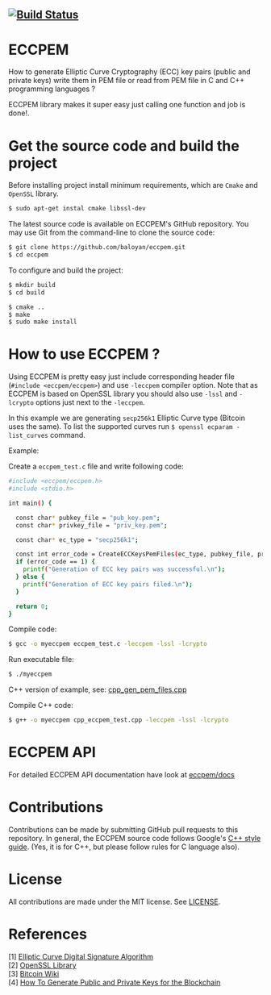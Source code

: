 [![Build Status](https://travis-ci.com/baloyan/eccpem.svg?branch=master)](https://travis-ci.com/baloyan/eccpem)
--------------------------------

# ECCPEM
How to generate Elliptic Curve Cryptography (ECC) key pairs (public and private
keys) write them in PEM file or read from PEM file in C and C++ programming
languages ?

ECCPEM library makes it super easy just calling one function and job is done!.

# Get the source code and build the project

Before installing project install minimum requirements, which are `Cmake` and
`OpenSSL` library.
```bash
$ sudo apt-get instal cmake libssl-dev
```

The latest source code is available on ECCPEM's GitHub repository. You may
use Git from the command-line to clone the source code:

```bash
$ git clone https://github.com/baloyan/eccpem.git
$ cd eccpem
```

To configure and build the project:

```bash
$ mkdir build
$ cd build

$ cmake ..
$ make
$ sudo make install
```

# How to use ECCPEM ?
Using ECCPEM is pretty easy just include corresponding header file
(`#include <eccpem/eccpem>`) and use `-leccpem` compiler option.
Note that as ECCPEM is based on OpenSSL library you should also use
`-lssl` and `-lcrypto` options just next to the `-leccpem`.

In this example we are generating `secp256k1` Elliptic Curve type (Bitcoin uses
the same). To list the supported curves run  `$ openssl ecparam -list_curves`
command.

Example:

Create a `eccpem_test.c` file and write following code:
```bash
#include <eccpem/eccpem.h>
#include <stdio.h>

int main() {

  const char* pubkey_file = "pub_key.pem";
  const char* privkey_file = "priv_key.pem";

  const char* ec_type = "secp256k1";

  const int error_code = CreateECCKeysPemFiles(ec_type, pubkey_file, privkey_file);
  if (error_code == 1) {
    printf("Generation of ECC key pairs was successful.\n");
  } else {
    printf("Generation of ECC key pairs filed.\n");
  }

  return 0;
}
```


Compile code:
```bash
$ gcc -o myeccpem eccpem_test.c -leccpem -lssl -lcrypto
```
Run executable file:
```bash
$ ./myeccpem
```

C++ version of example, see: [cpp_gen_pem_files.cpp](
https://github.com/baloyan/eccpem/blob/master/tests/cpp_eccpem_test.cpp)

Compile C++ code:
```bash
$ g++ -o myeccpem cpp_eccpem_test.cpp -leccpem -lssl -lcrypto
```

# ECCPEM API

For detailed ECCPEM API documentation have look at [eccpem/docs](
https://github.com/baloyan/eccpem/blob/master/docs/README.md)

# Contributions
Contributions can be made by submitting GitHub pull requests to this
repository.  In general, the ECCPEM source code follows Google's [C++ style
guide](https://google.github.io/styleguide/cppguide.html). (Yes, it is
for C++, but please follow rules for C language also).

# License
All contributions are made under the MIT license.  See [LICENSE](
https://github.com/baloyan/eccpem/blob/master/LICENSE).

# References
[1] [Elliptic Curve Digital Signature Algorithm](https://en.wikipedia.org/wiki/Elliptic_Curve_Digital_Signature_Algorithm)   
[2] [OpenSSL Library](https://www.openssl.org/)   
[3] [Bitcoin Wiki](https://en.bitcoin.it/wiki/Secp256k1)   
[4] [How To Generate Public and Private Keys for the Blockchain](https://medium.com/@baloian/how-to-generate-public-and-private-keys-for-the-blockchain-db6d057432fb?fbclid=IwAR0u1yB39cgsPzYqYeHTe_ck7smi5PyShTCI2VKWpTW14wgkCiYGWL9axf0)
